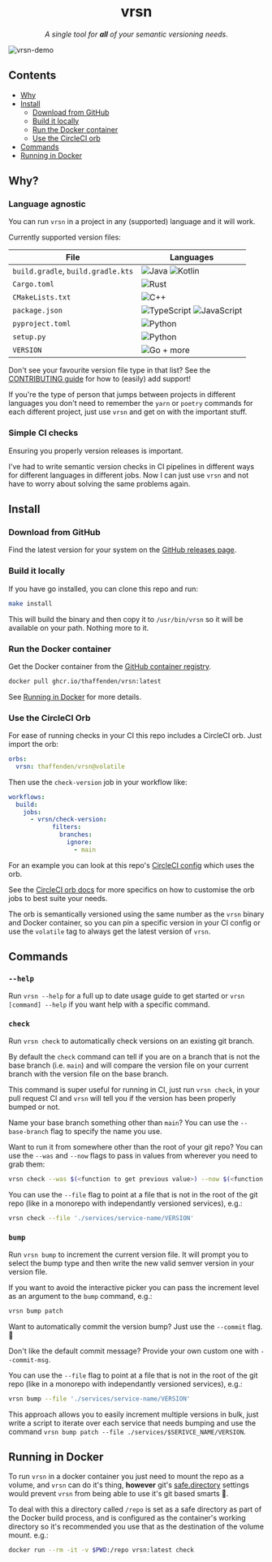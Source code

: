 <h1 align="center">vrsn</h1>

<p align="center">
  <em>A single tool for <strong>all</strong> of your semantic versioning needs.</em>
</p>

![vrsn-demo](https://user-images.githubusercontent.com/14163530/204849040-39c8d4e2-80ef-4722-a04a-14a575ea4638.gif)

## Contents

- [Why](#why)
- [Install](#install)
  - [Download from GitHub](#download-from-github)
  - [Build it locally](#build-it-locally)
  - [Run the Docker container](#run-the-docker-container)
  - [Use the CircleCI orb](#use-the-circleci-orb)
- [Commands](#commands)
- [Running in Docker](#running-in-docker)

## Why?

### Language agnostic

You can run `vrsn` in a project in any (supported) language and it will work.

Currently supported version files:

| File | Languages |
| --- | --- |
| `build.gradle`, `build.gradle.kts` | ![Java](https://img.shields.io/badge/java-%23ED8B00.svg?style=for-the-badge&logo=java&logoColor=white) ![Kotlin](https://img.shields.io/badge/kotlin-%237F52FF.svg?style=for-the-badge&logo=kotlin&logoColor=white) |
| `Cargo.toml` | ![Rust](https://img.shields.io/badge/rust-%23000000.svg?style=for-the-badge&logo=rust&logoColor=white) |
| `CMakeLists.txt` | ![C++](https://img.shields.io/badge/c++-%2300599C.svg?style=for-the-badge&logo=c%2B%2B&logoColor=white) |
| `package.json` | ![TypeScript](https://img.shields.io/badge/typescript-%23007ACC.svg?style=for-the-badge&logo=typescript&logoColor=white) ![JavaScript](https://img.shields.io/badge/javascript-%23323330.svg?style=for-the-badge&logo=javascript&logoColor=%23F7DF1E) |
| `pyproject.toml` | ![Python](https://img.shields.io/badge/python-3670A0?style=for-the-badge&logo=python&logoColor=ffdd54) |
| `setup.py` | ![Python](https://img.shields.io/badge/python-3670A0?style=for-the-badge&logo=python&logoColor=ffdd54) |
| `VERSION` | ![Go](https://img.shields.io/badge/go-%2300ADD8.svg?style=for-the-badge&logo=go&logoColor=white) + more |

Don't see your favourite version file type in that list?
See the [CONTRIBUTING guide](./.github/CONTRIBUTING.md) for how to (easily) add
support!

If you're the type of person that jumps between projects in different languages
you don't need to remember the `yarn` or `poetry` commands for each different
project, just use `vrsn` and get on with the important stuff.

### Simple CI checks

Ensuring you properly version releases is important.

I've had to write semantic version checks in CI pipelines in different ways for
different languages in different jobs. Now I can just use `vrsn` and not have
to worry about solving the same problems again.

## Install

### Download from GitHub

Find the latest version for your system on the
[GitHub releases page](https://github.com/thaffenden/vrsn/releases).

### Build it locally

If you have go installed, you can clone this repo and run:

```bash
make install
```

This will build the binary and then copy it to `/usr/bin/vrsn` so it will be
available on your path. Nothing more to it.

### Run the Docker container

Get the Docker container from the
[GitHub container registry](https://github.com/thaffenden/vrsn/pkgs/container/vrsn).

```bash
docker pull ghcr.io/thaffenden/vrsn:latest
```

See [Running in Docker](#running-in-docker) for more details.

### Use the CircleCI Orb

For ease of running checks in your CI this repo includes a CircleCI orb.
Just import the orb:

```yaml
orbs:
  vrsn: thaffenden/vrsn@volatile
```

Then use the `check-version` job in your workflow like:

```yaml
workflows:
  build:
    jobs:
      - vrsn/check-version:
            filters:
              branches:
                ignore:
                  - main
```

For an example you can look at this repo's [CircleCI config](./.circleci/config.yml)
which uses the orb.

See the [CircleCI orb docs](https://circleci.com/developer/orbs/orb/thaffenden/vrsn)
for more specifics on how to customise the orb jobs to best suite your needs.

The orb is semantically versioned using the same number as the `vrsn` binary
and Docker container, so you can pin a specific version in your CI config or
use the `volatile` tag to always get the latest version of `vrsn`.

## Commands

### `--help`

Run `vrsn --help` for a full up to date usage guide to get started or
`vrsn [command] --help` if you want help with a specific command.

### `check`

Run `vrsn check` to automatically check versions on an existing git branch.

By default the `check` command can tell if you are on a branch that is not
the base branch (i.e. `main`) and will compare the version file on your current
branch with the version file on the base branch.

This command is super useful for running in CI, just run `vrsn check`, in your
pull request CI and `vrsn` will tell you if the version has been properly
bumped or not.

Name your base branch something other than `main`?
You can use the `--base-branch` flag to specify the name you use.

Want to run it from somewhere other than the root of your git repo? You can
use the `--was` and `--now` flags to pass in values from wherever you need to
grab them:

```bash
vrsn check --was $(<function to get previous value>) --now $(<function to get current value>)
```

You can use the `--file` flag to point at a file that is not in the root of the
git repo (like in a monorepo with independantly versioned services), e.g.:

```bash
vrsn check --file './services/service-name/VERSION'
```

### `bump`

Run `vrsn bump` to increment the current version file.
It will prompt you to select the bump type and then write the new valid semver
version in your version file.

If you want to avoid the interactive picker you can pass the increment level as
an argument to the `bump` command, e.g.:

```bash
vrsn bump patch
```

Want to automatically commit the version bump? Just use the `--commit` flag. 🙌

Don't like the default commit message? Provide your own custom one with
`--commit-msg`.

You can use the `--file` flag to point at a file that is not in the root of the
git repo (like in a monorepo with independantly versioned services), e.g.:

```bash
vrsn bump --file './services/service-name/VERSION'
```

This approach allows you to easily increment multiple versions in bulk, just
write a script to iterate over each service that needs bumping and use the
command `vrsn bump patch --file ./services/$SERIVCE_NAME/VERSION`.

## Running in Docker

To run `vrsn` in a docker container you just need to mount the repo as a
volume, and `vrsn` can do it's thing, **however** git's
[safe.directory](https://git-scm.com/docs/git-config/2.35.2#Documentation/git-config.txt-safedirectory)
settings would prevent `vrsn` from being able to use it's git based smarts 🧠.

To deal with this a directory called `/repo` is set as a safe directory as part
of the Docker build process, and is configured as the container's working
directory so it's recommended you use that as the destination of the volume
mount. e.g.:

```bash
docker run --rm -it -v $PWD:/repo vrsn:latest check
```
